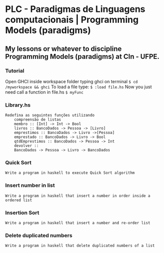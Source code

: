 # PLC - Paradigmas de Linguagens computacionais | Programming Models (paradigms)

## My lessons or whatever to discipline Programming Models (paradigms) at CIn - UFPE.

### Tutorial

Open GHCI inside workspace folder typing ghci on terminal
    `$ cd /myworkspace && ghci`
To load a file type: 
    `$ :load file.hs`
Now you just need call a function in file.hs
    `$ myFunc`

### Library.hs
    Redefina as seguintes funções utilizando
        compreensão de listas
        membro :: [Int] -> Int -> Bool
        livros :: BancoDados -> Pessoa -> [Livro]
        emprestimos :: BancoDados -> Livro ->[Pessoa]
        emprestado :: BancoDados -> Livro -> Bool
        qtdEmprestimos :: BancoDados -> Pessoa -> Int
        devolver ::
        BancoDados -> Pessoa -> Livro -> BancoDados

### Quick Sort
    Write a program in haskell to execute Quick Sort algorithm 

### Insert number in list
    Write a program in haskell that insert a number in order inside a ordered list

### Insertion Sort
    Write a program in haskell that insert a number and re-order list

### Delete duplicated numbers
    Write a program in haskell that delete duplicated numbers of a list